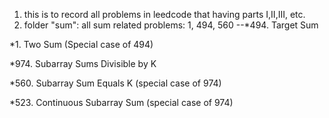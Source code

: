 1. this is to record all problems in leedcode that having parts I,II,III, etc.
2. folder "sum": all sum related problems: 1, 494, 560
--*494. Target Sum

*1. Two Sum (Special case of 494)

*974. Subarray Sums Divisible by K

*560. Subarray Sum Equals K (special case of 974)

*523. Continuous Subarray Sum (special case of 974)
